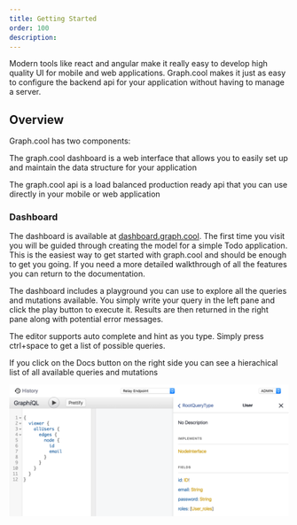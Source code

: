 ```yaml
---
title: Getting Started
order: 100
description: 
---
```


Modern tools like react and angular make it really easy to develop high quality UI for mobile and web applications. Graph.cool makes it just as easy to configure the backend api for your application without having to manage a server.

## Overview

Graph.cool has two components:

The graph.cool dashboard is a web interface that allows you to easily set up and maintain the data structure for your application

The graph.cool api is a load balanced production ready api that you can use directly in your mobile or web application

### Dashboard

The dashboard is available at [dashboard.graph.cool](https://dashboard.graph.cool). The first time you visit you will be guided through creating the model for a simple Todo application. This is the easiest way to get started with graph.cool and should be enough to get you going. If you need a more detailed walkthrough of all the features you can return to the documentation.

The dashboard includes a playground you can use to explore all the queries and mutations available. You simply write your query in the left pane and click the play button to execute it. Results are then returned in the right pane along with potential error messages.

The editor supports auto complete and hint as you type. Simply press ctrl+space to get a list of possible queries.

If you click on the Docs button on the right side you can see a hierachical list of all available queries and mutations

![graph.cool playground](../img/playground.png)



